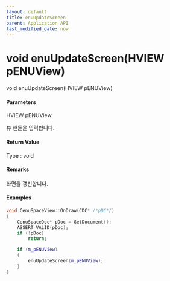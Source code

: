 ```yaml
---
layout: default
title: enuUpdateScreen
parent: Application API
last_modified_date: now
---
```

# void enuUpdateScreen\(HVIEW pENUView\)

void enuUpdateScreen\(HVIEW pENUView\)

#### Parameters

HVIEW pENUView

뷰 핸들을 입력합니다.

#### Return Value

Type : void

#### Remarks

화면을 갱신합니다.

#### Examples

```cpp
void CenuSpaceView::OnDraw(CDC* /*pDC*/)
{
	CenuSpaceDoc* pDoc = GetDocument();
	ASSERT_VALID(pDoc);
	if (!pDoc)
		return;

	if (m_pENUView)
	{
		enuUpdateScreen(m_pENUView);
	}
}
```




